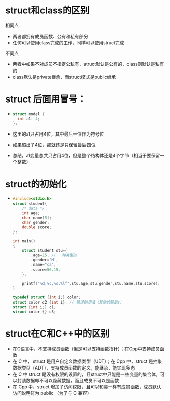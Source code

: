 # struct和class的区别

相同点

- 两者都拥有成员函数、公有和私有部分 
- 任何可以使用class完成的工作，同样可以使用struct完成



不同点

- 两者中如果不对成员不指定公私有，struct默认是公有的，class则默认是私有的
- class默认是private继承，而struct模式是public继承







# struct 后面用冒号：

- ```cpp
  struct model {
    int a1: 4;  
  };
  ```

- 这里的a1只占用4位，其中最后一位作为符号位

- 如果超出了4位，那就还是只保留最后四位

- 总结，a1变量总共只占用4位，但是整个结构体还是4个字节（相当于要保留一个整数）







# struct的初始化

- ```cpp
  #include<stdio.h>
  struct student{
      /* data */
      int age;
      char name[5];
      char gender;
      double score;
  };
  
  int main()
  {
      struct student stu={
          .age=15, // 一种类型的
          .gender='M',
          .name="ca",
          .score=56.15,
      };
     
      printf("%d,%c,%s,%lf",stu.age,stu.gender,stu.name,stu.score);
  }
  
  typedef struct {int i;} color;
  struct color c2 {int i}; // 错误的用法（其他的都是z）
  struct {int i;} c1;
  struct color {} c3;
  ```







# struct在C和C++中的区别

- 在C语言中，不支持成员函数（但是可以支持函数指针）；在Cpp中支持成员函数
- 在 C 中， struct 是用户自定义数据类型（UDT）；在 Cpp 中，struct 是抽象数据类型（ADT），支持成员函数的定义，能继承，能实现多态
- 在 C 中  struct 是没有权限的设置的，且struct中只能是一些变量的集合体，可以封装数据却不可以隐藏数据，而且成员不可以是函数
- 在 Cpp 中，struct 增加了访问权限，且可以和类一样有成员函数，成员默认访问说明符为 public （为了与 C 兼容）